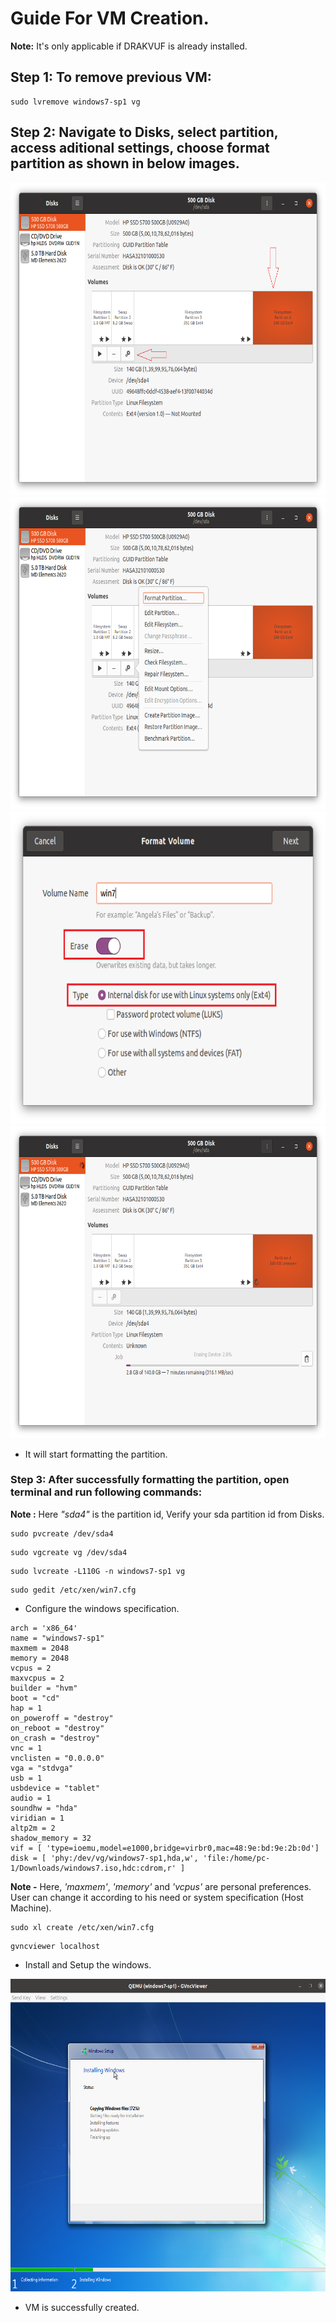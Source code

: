 # Guide For VM Creation.


**Note:** It's only applicable if DRAKVUF is already installed.


## Step 1: To remove previous VM:
```
sudo lvremove windows7-sp1 vg
```

## Step 2: Navigate to Disks, select partition, access aditional settings, choose format partition as shown in below images.

<img title="Image 1" alt="Figure 1" src="/Installation_instructions/images/disks.png" width="650" height="500">

<img title="Image 2" alt="Figure 2" src="/Installation_instructions/images/disks2.png" width="650" height="500">

<img title="Image 3" alt="Figure 3" src="/Installation_instructions/images/disks3.png" width="650" height="500">




<img title="Image 4" alt="Figure 4" src="/Installation_instructions/images/disks4.png" width="650" height="500">

- It will start formatting the partition.

### Step 3: After successfully formatting the partition, open terminal and run following commands:

**Note :** Here *"sda4"* is the partition id, Verify your sda partition id from Disks.

```
sudo pvcreate /dev/sda4
```

```
sudo vgcreate vg /dev/sda4
```

```
sudo lvcreate -L110G -n windows7-sp1 vg
```

```
sudo gedit /etc/xen/win7.cfg
```

- Configure the windows specification.

```
arch = 'x86_64'
name = "windows7-sp1"
maxmem = 2048
memory = 2048
vcpus = 2
maxvcpus = 2
builder = "hvm"
boot = "cd"
hap = 1
on_poweroff = "destroy"
on_reboot = "destroy"
on_crash = "destroy"
vnc = 1
vnclisten = "0.0.0.0"
vga = "stdvga"
usb = 1
usbdevice = "tablet"
audio = 1
soundhw = "hda"
viridian = 1
altp2m = 2
shadow_memory = 32
vif = [ 'type=ioemu,model=e1000,bridge=virbr0,mac=48:9e:bd:9e:2b:0d']
disk = [ 'phy:/dev/vg/windows7-sp1,hda,w', 'file:/home/pc-1/Downloads/windows7.iso,hdc:cdrom,r' ]
```
**Note -** Here, *'maxmem'*, *'memory'* and *'vcpus'* are personal preferences. User can change it according to his need or system specification (Host Machine).


```
sudo xl create /etc/xen/win7.cfg
```

```
gvncviewer localhost
```

 - Install and Setup the windows.

<img title="Image 5" alt="windows installation" src="/Installation_instructions/images/windows.png" width="650" height="500">

- VM is successfully created.







